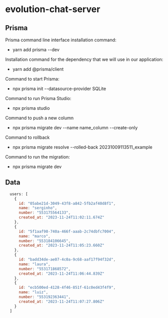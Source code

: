 # evolution-chat-server

## Prisma
  Prisma command line interface installation command:
  - yarn add prisma --dev

  Installation command for the dependency that we will use in our application:
  - yarn add @prisma/client

  Command to start Prisma:
  - npx prisma init --datasource-provider SQLite

  Command to run Prisma Studio:
  - npx prisma studio

  Command to push a new column
  - npx prisma migrate dev --name name_column --create-only

  Command to rollback
  - npx prisma migrate resolve --rolled-back 20231009113511_example

  Command to run the migration:
  - npx prisma migrate dev

## Data
```js
  users: [
    {
      id: "05abe21d-3049-43f8-a842-5fb2af40d8f1",
      name: "serginho",
      number: "553175564133",
      created_at: "2023-11-24T11:02:11.674Z"
    },
    {
      id: "5f1aaf98-740a-466f-aaab-2c74dbfc7004",
      name: "marco",
      number: "553184106645",
      created_at: "2023-11-24T11:05:23.660Z"
    },
    {
      id: "badd34de-ae07-4c0a-9c68-aaf17f94f32d",
      name: "laura",
      number: "553171868572",
      created_at: "2023-11-24T11:06:44.839Z"
    },
    {
      id: "ecb500ed-4128-4f46-851f-61c0ed43f4f9",
      name: "luiz",
      number: "553192363441",
      created_at: "2023-11-24T11:07:27.806Z"
    }
  ]
```